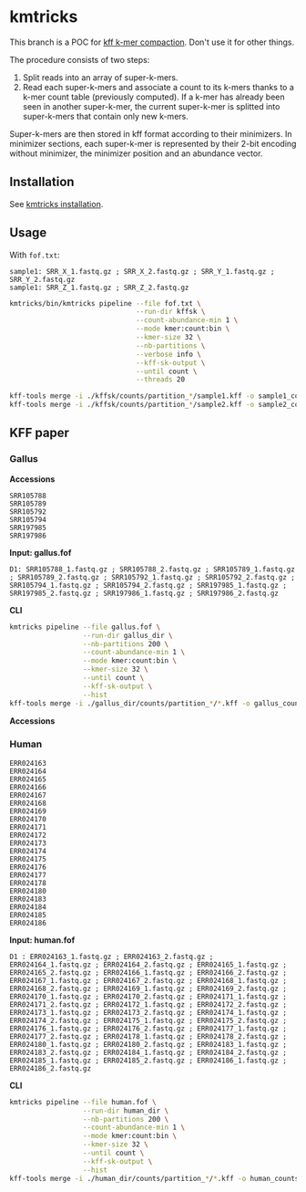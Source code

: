 # kmtricks

This branch is a POC for [kff k-mer compaction](). Don't use it for other things.


The procedure consists of two steps:
1. Split reads into an array of super-k-mers.
2. Read each super-k-mers and associate a count to its k-mers thanks to a k-mer count table (previously computed). If a k-mer has already been seen in another super-k-mer, the current super-k-mer is splitted into super-k-mers that contain only new k-mers.

Super-k-mers are then stored in kff format according to their minimizers. In minimizer sections, each super-k-mer is represented by their 2-bit encoding without minimizer, the minimizer position and an abundance vector.


## Installation

See [kmtricks installation]().

## Usage

With `fof.txt`:
```
sample1: SRR_X_1.fastq.gz ; SRR_X_2.fastq.gz ; SRR_Y_1.fastq.gz ; SRR_Y_2.fastq.gz
sample1: SRR_Z_1.fastq.gz ; SRR_Z_2.fastq.gz
```

```bash
kmtricks/bin/kmtricks pipeline --file fof.txt \
                               --run-dir kffsk \
                               --count-abundance-min 1 \
                               --mode kmer:count:bin \
                               --kmer-size 32 \
                               --nb-partitions \
                               --verbose info \
                               --kff-sk-output \
                               --until count \
                               --threads 20

kff-tools merge -i ./kffsk/counts/partition_*/sample1.kff -o sample1_count.kff
kff-tools merge -i ./kffsk/counts/partition_*/sample2.kff -o sample2_count.kff
```

## KFF paper

### Gallus

**Accessions**
```
SRR105788
SRR105789
SRR105792
SRR105794
SRR197985
SRR197986
```

**Input: gallus.fof**
```
D1: SRR105788_1.fastq.gz ; SRR105788_2.fastq.gz ; SRR105789_1.fastq.gz ; SRR105789_2.fastq.gz ; SRR105792_1.fastq.gz ; SRR105792_2.fastq.gz ; SRR105794_1.fastq.gz ; SRR105794_2.fastq.gz ; SRR197985_1.fastq.gz ; SRR197985_2.fastq.gz ; SRR197986_1.fastq.gz ; SRR197986_2.fastq.gz
```

**CLI**
```bash
kmtricks pipeline --file gallus.fof \
                  --run-dir gallus_dir \
                  --nb-partitions 200 \
                  --count-abundance-min 1 \
                  --mode kmer:count:bin \
                  --kmer-size 32 \
                  --until count \
                  --kff-sk-output \
                  --hist
kff-tools merge -i ./gallus_dir/counts/partition_*/*.kff -o gallus_counts.kff
```

**Accessions**
### Human
```
ERR024163
ERR024164
ERR024165
ERR024166
ERR024167
ERR024168
ERR024169
ERR024170
ERR024171
ERR024172
ERR024173
ERR024174
ERR024175
ERR024176
ERR024177
ERR024178
ERR024180
ERR024183
ERR024184
ERR024185
ERR024186
```

**Input: human.fof**
```
D1 : ERR024163_1.fastq.gz ; ERR024163_2.fastq.gz ; ERR024164_1.fastq.gz ; ERR024164_2.fastq.gz ; ERR024165_1.fastq.gz ; ERR024165_2.fastq.gz ; ERR024166_1.fastq.gz ; ERR024166_2.fastq.gz ; ERR024167_1.fastq.gz ; ERR024167_2.fastq.gz ; ERR024168_1.fastq.gz ; ERR024168_2.fastq.gz ; ERR024169_1.fastq.gz ; ERR024169_2.fastq.gz ; ERR024170_1.fastq.gz ; ERR024170_2.fastq.gz ; ERR024171_1.fastq.gz ; ERR024171_2.fastq.gz ; ERR024172_1.fastq.gz ; ERR024172_2.fastq.gz ; ERR024173_1.fastq.gz ; ERR024173_2.fastq.gz ; ERR024174_1.fastq.gz ; ERR024174_2.fastq.gz ; ERR024175_1.fastq.gz ; ERR024175_2.fastq.gz ; ERR024176_1.fastq.gz ; ERR024176_2.fastq.gz ; ERR024177_1.fastq.gz ; ERR024177_2.fastq.gz ; ERR024178_1.fastq.gz ; ERR024178_2.fastq.gz ; ERR024180_1.fastq.gz ; ERR024180_2.fastq.gz ; ERR024183_1.fastq.gz ; ERR024183_2.fastq.gz ; ERR024184_1.fastq.gz ; ERR024184_2.fastq.gz ; ERR024185_1.fastq.gz ; ERR024185_2.fastq.gz ; ERR024186_1.fastq.gz ; ERR024186_2.fastq.gz
```

**CLI**
```bash
kmtricks pipeline --file human.fof \
                  --run-dir human_dir \
                  --nb-partitions 200 \
                  --count-abundance-min 1 \
                  --mode kmer:count:bin \
                  --kmer-size 32 \
                  --until count \
                  --kff-sk-output \
                  --hist
kff-tools merge -i ./human_dir/counts/partition_*/*.kff -o human_counts.kff
```
